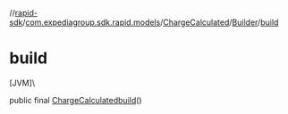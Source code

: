 //[rapid-sdk](../../../../index.md)/[com.expediagroup.sdk.rapid.models](../../index.md)/[ChargeCalculated](../index.md)/[Builder](index.md)/[build](build.md)

# build

[JVM]\

public final [ChargeCalculated](../index.md)[build](build.md)()
